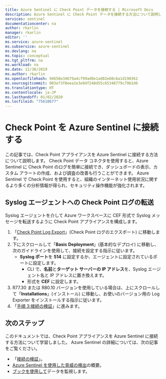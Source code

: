 ```yaml
---
title: Azure Sentinel に Check Point データを接続する | Microsoft Docs
description: Azure Sentinel に Check Point データを接続する方法について説明します。
services: sentinel
documentationcenter: na
author: rkarlin
manager: rkarlin
editor: ''
ms.service: azure-sentinel
ms.subservice: azure-sentinel
ms.devlang: na
ms.topic: conceptual
ms.tgt_pltfrm: na
ms.workload: na
ms.date: 12/30/2019
ms.author: rkarlin
ms.openlocfilehash: 94658e34679a4cf99ad0e1ad02e60c6a1d190361
ms.sourcegitcommit: 003e73f8eea1e3e9df248d55c65348779c79b1d6
ms.translationtype: HT
ms.contentlocale: ja-JP
ms.lasthandoff: 01/02/2020
ms.locfileid: "75610677"
---
```

# <a name="connect-check-point-to-azure-sentinel"></a>Check Point を Azure Sentinel に接続する



この記事では、Check Point アプライアンスを Azure Sentinel に接続する方法について説明します。 Check Point データ コネクタを使用すると、Azure Sentinel に Check Point のログを簡単に接続でき、ダッシュボードの表示、カスタム アラートの作成、および調査の改善も行うことができます。 Azure Sentinel で Check Point を使用すると、組織のインターネット使用状況に関するより多くの分析情報が得られ、セキュリティ操作機能が強化されます。 

## <a name="forward-check-point-logs-to-the-syslog-agent"></a>Syslog エージェントへの Check Point ログの転送

Syslog エージェントを介して Azure ワークスペースに CEF 形式で Syslog メッセージを転送するように Check Point アプライアンスを構成します。

1. 「[Check Point Log Export](https://aka.ms/asi-syslog-checkpoint-forwarding)」(Check Point ログのエクスポート) に移動します。
1. 下にスクロールして「**Basic Deployment**」(基本的なデプロイ) に移動し、次のガイドラインを使用して、接続を設定する指示に従います。
   - **Syslog ポート**を **514** に設定するか、エージェントに設定されているポートに設定します。
     - CLI で、**名前**と**ターゲット サーバーの IP アドレス**を、Syslog エージェント名と IP アドレスに置き換えます。
     - 形式を **CEF** に設定します。
1. R77.30 または R80.10 バージョンを使用している場合は、上にスクロールして「**Installations**」(インストール) に移動し、お使いのバージョン用の Log Exporter をインストールする指示に従います。
1. 「[手順 3:接続の検証](connect-cef-verify.md)」に進みます。
 

## <a name="next-steps"></a>次のステップ
このドキュメントでは、Check Point アプライアンスを Azure Sentinel に接続する方法について学習しました。 Azure Sentinel の詳細については、次の記事をご覧ください。
- 「[接続の検証](connect-cef-verify.md)」。
- [Azure Sentinel を使用した脅威の検出](tutorial-detect-threats-built-in.md)の概要。
- [ブックを使用して](tutorial-monitor-your-data.md)データを監視します。


